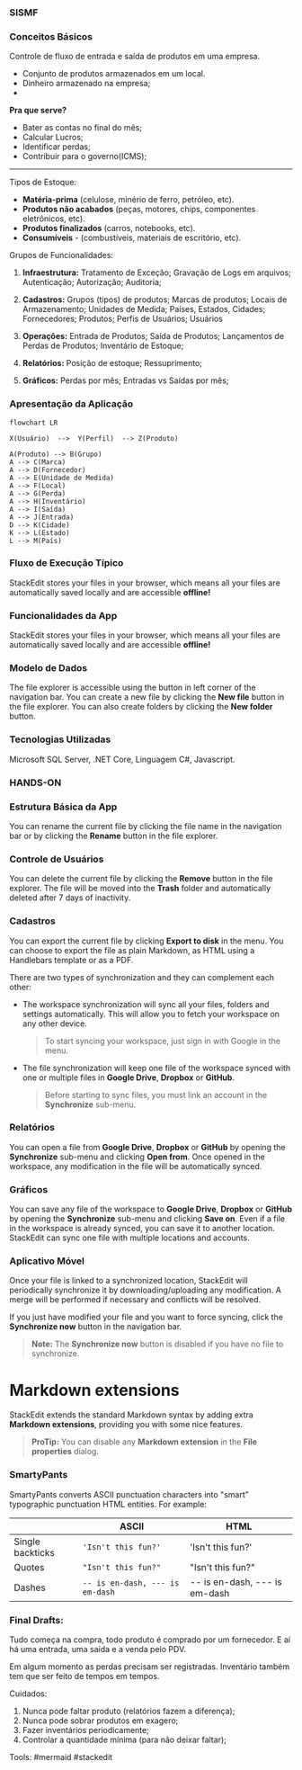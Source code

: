 ### <!-- Sistema de Gestão de Materiais Ferroviários -  --> SISMF

### Conceitos Básicos
Controle de fluxo de entrada e saída de produtos em uma empresa.
- Conjunto de produtos armazenados em um local.
- Dinheiro armazenado na empresa;
- 
**Pra que serve?**
- Bater as contas no final do mês;
- Calcular Lucros;
- Identificar perdas;
- Contribuir para o governo(ICMS);
---
Tipos de Estoque:
- **Matéria-prima** (celulose, minério de ferro, petróleo, etc).
- **Produtos não acabados** (peças, motores, chips, componentes eletrônicos, etc).
- **Produtos finalizados**  (carros, notebooks, etc).
- **Consumíveis** - (combustíveis, materiais de escritório, etc).

Grupos de Funcionalidades:
1) **Infraestrutura:**
	Tratamento de Exceção;
	Gravação de Logs em arquivos;	
	Autenticação;
	Autorização;
	Auditoria;

2) **Cadastros:**
	Grupos (tipos) de produtos;
	Marcas de produtos;
	Locais de Armazenamento;
	Unidades de Medida;
	Países, Estados, Cidades;
	Fornecedores;
	Produtos;
	Perfis de Usuários;
	Usuários

3) **Operações:**
	Entrada de Produtos;
	Saída de Produtos;
	Lançamentos de Perdas de Produtos;
	Inventário de Estoque;

4) **Relatórios:**
	Posição de estoque;
	Ressuprimento;

5) **Gráficos:**
	Perdas por mês;
	Entradas vs Saídas por mês;


### Apresentação da Aplicação

```mermaid
flowchart LR

X(Usuário)  -->  Y(Perfil)  --> Z(Produto)

A(Produto) --> B(Grupo)
A --> C(Marca)
A --> D(Fornecedor)
A --> E(Unidade de Medida)
A --> F(Local)
A --> G(Perda)
A --> H(Inventário)
A --> I(Saída)
A --> J(Entrada)
D --> K(Cidade)
K --> L(Estado)
L --> M(País)
```


### Fluxo de Execução Típico

StackEdit stores your files in your browser, which means all your files are automatically saved locally and are accessible **offline!**


### Funcionalidades da App

StackEdit stores your files in your browser, which means all your files are automatically saved locally and are accessible **offline!**

### Modelo de Dados

The file explorer is accessible using the button in left corner of the navigation bar. You can create a new file by clicking the **New file** button in the file explorer. You can also create folders by clicking the **New folder** button.

### Tecnologias Utilizadas

Microsoft SQL Server, .NET Core, Linguagem C#, Javascript.

### HANDS-ON

### Estrutura Básica da App

You can rename the current file by clicking the file name in the navigation bar or by clicking the **Rename** button in the file explorer.

### Controle de Usuários

You can delete the current file by clicking the **Remove** button in the file explorer. The file will be moved into the **Trash** folder and automatically deleted after 7 days of inactivity.


### Cadastros

You can export the current file by clicking **Export to disk** in the menu. You can choose to export the file as plain Markdown, as HTML using a Handlebars template or as a PDF.

There are two types of synchronization and they can complement each other:

- The workspace synchronization will sync all your files, folders and settings automatically. This will allow you to fetch your workspace on any other device.
	> To start syncing your workspace, just sign in with Google in the menu.

- The file synchronization will keep one file of the workspace synced with one or multiple files in **Google Drive**, **Dropbox** or **GitHub**.
	> Before starting to sync files, you must link an account in the **Synchronize** sub-menu.

### Relatórios

You can open a file from **Google Drive**, **Dropbox** or **GitHub** by opening the **Synchronize** sub-menu and clicking **Open from**. Once opened in the workspace, any modification in the file will be automatically synced.

### Gráficos

You can save any file of the workspace to **Google Drive**, **Dropbox** or **GitHub** by opening the **Synchronize** sub-menu and clicking **Save on**. Even if a file in the workspace is already synced, you can save it to another location. StackEdit can sync one file with multiple locations and accounts.

### Aplicativo Móvel

Once your file is linked to a synchronized location, StackEdit will periodically synchronize it by downloading/uploading any modification. A merge will be performed if necessary and conflicts will be resolved.

If you just have modified your file and you want to force syncing, click the **Synchronize now** button in the navigation bar.

> **Note:** The **Synchronize now** button is disabled if you have no file to synchronize.

# Markdown extensions

StackEdit extends the standard Markdown syntax by adding extra **Markdown extensions**, providing you with some nice features.

> **ProTip:** You can disable any **Markdown extension** in the **File properties** dialog.


### SmartyPants

SmartyPants converts ASCII punctuation characters into "smart" typographic punctuation HTML entities. For example:

|                |ASCII                          |HTML                         |
|----------------|-------------------------------|-----------------------------|
|Single backticks|`'Isn't this fun?'`            |'Isn't this fun?'            |
|Quotes          |`"Isn't this fun?"`            |"Isn't this fun?"            |
|Dashes          |`-- is en-dash, --- is em-dash`|-- is en-dash, --- is em-dash|

### Final Drafts:
Tudo começa na compra, todo produto é comprado por um fornecedor.
E aí há uma entrada, uma saída e a venda pelo PDV.

Em algum momento as perdas precisam ser registradas.
Inventário também tem que ser feito de tempos em tempos.

Cuidados:

1. Nunca pode faltar produto (relatórios fazem a diferença);
2. Nunca pode sobrar produtos em exagero;
3. Fazer inventários periodicamente;
4. Controlar a quantidade mínima (para não deixar faltar);




Tools:
#mermaid
#stackedit
